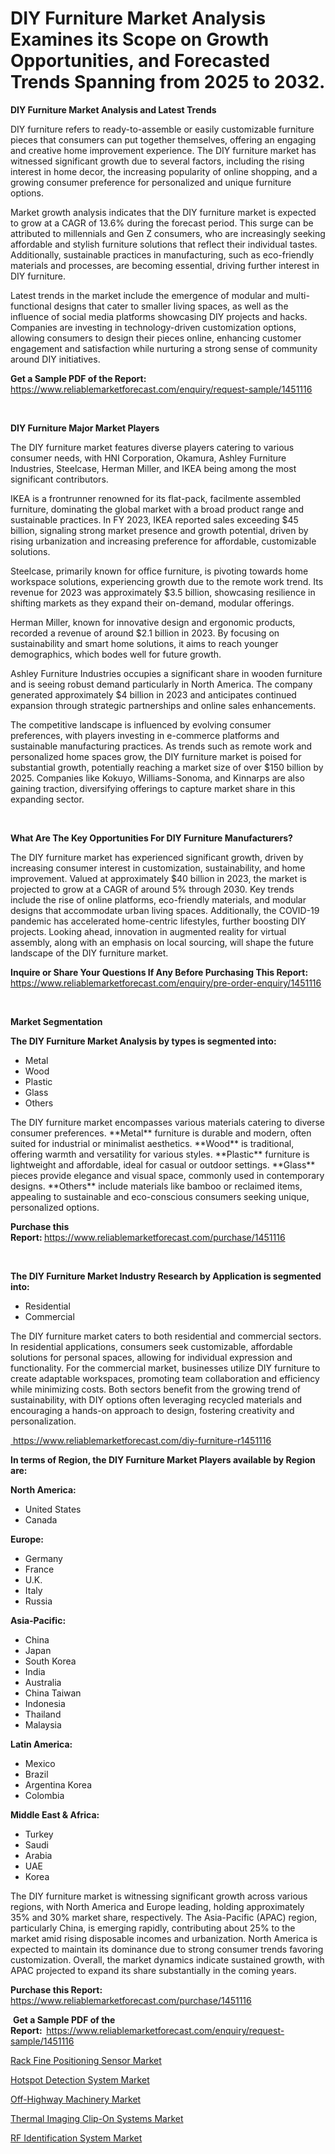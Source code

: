<p><h1>DIY Furniture Market Analysis Examines its Scope on Growth Opportunities, and Forecasted Trends Spanning from 2025 to 2032.</h1></p><p><strong>DIY Furniture Market Analysis and Latest Trends</strong></p>
<p><p>DIY furniture refers to ready-to-assemble or easily customizable furniture pieces that consumers can put together themselves, offering an engaging and creative home improvement experience. The DIY furniture market has witnessed significant growth due to several factors, including the rising interest in home decor, the increasing popularity of online shopping, and a growing consumer preference for personalized and unique furniture options.</p><p>Market growth analysis indicates that the DIY furniture market is expected to grow at a CAGR of 13.6% during the forecast period. This surge can be attributed to millennials and Gen Z consumers, who are increasingly seeking affordable and stylish furniture solutions that reflect their individual tastes. Additionally, sustainable practices in manufacturing, such as eco-friendly materials and processes, are becoming essential, driving further interest in DIY furniture.</p><p>Latest trends in the market include the emergence of modular and multi-functional designs that cater to smaller living spaces, as well as the influence of social media platforms showcasing DIY projects and hacks. Companies are investing in technology-driven customization options, allowing consumers to design their pieces online, enhancing customer engagement and satisfaction while nurturing a strong sense of community around DIY initiatives.</p></p>
<p><strong>Get a Sample PDF of the Report:&nbsp;</strong> <a href="https://www.reliablemarketforecast.com/enquiry/request-sample/1451116?utm_campaign=2749&utm_medium=2&utm_source=Github&utm_content=ia&utm_term=04042025&utm_id=diy-furniture">https://www.reliablemarketforecast.com/enquiry/request-sample/1451116</a></p>
<p>&nbsp;</p>
<p><strong>DIY Furniture Major Market Players</strong></p>
<p><p>The DIY furniture market features diverse players catering to various consumer needs, with HNI Corporation, Okamura, Ashley Furniture Industries, Steelcase, Herman Miller, and IKEA being among the most significant contributors. </p><p>IKEA is a frontrunner renowned for its flat-pack, facilmente assembled furniture, dominating the global market with a broad product range and sustainable practices. In FY 2023, IKEA reported sales exceeding $45 billion, signaling strong market presence and growth potential, driven by rising urbanization and increasing preference for affordable, customizable solutions.</p><p>Steelcase, primarily known for office furniture, is pivoting towards home workspace solutions, experiencing growth due to the remote work trend. Its revenue for 2023 was approximately $3.5 billion, showcasing resilience in shifting markets as they expand their on-demand, modular offerings.</p><p>Herman Miller, known for innovative design and ergonomic products, recorded a revenue of around $2.1 billion in 2023. By focusing on sustainability and smart home solutions, it aims to reach younger demographics, which bodes well for future growth.</p><p>Ashley Furniture Industries occupies a significant share in wooden furniture and is seeing robust demand particularly in North America. The company generated approximately $4 billion in 2023 and anticipates continued expansion through strategic partnerships and online sales enhancements.</p><p>The competitive landscape is influenced by evolving consumer preferences, with players investing in e-commerce platforms and sustainable manufacturing practices. As trends such as remote work and personalized home spaces grow, the DIY furniture market is poised for substantial growth, potentially reaching a market size of over $150 billion by 2025. Companies like Kokuyo, Williams-Sonoma, and Kinnarps are also gaining traction, diversifying offerings to capture market share in this expanding sector.</p></p>
<p>&nbsp;</p>
<p><strong>What Are The Key Opportunities For DIY Furniture Manufacturers?</strong></p>
<p><p>The DIY furniture market has experienced significant growth, driven by increasing consumer interest in customization, sustainability, and home improvement. Valued at approximately $40 billion in 2023, the market is projected to grow at a CAGR of around 5% through 2030. Key trends include the rise of online platforms, eco-friendly materials, and modular designs that accommodate urban living spaces. Additionally, the COVID-19 pandemic has accelerated home-centric lifestyles, further boosting DIY projects. Looking ahead, innovation in augmented reality for virtual assembly, along with an emphasis on local sourcing, will shape the future landscape of the DIY furniture market.</p></p>
<p><strong>Inquire or Share Your Questions If Any Before Purchasing This Report:</strong> <a href="https://www.reliablemarketforecast.com/enquiry/pre-order-enquiry/1451116?utm_campaign=2749&utm_medium=2&utm_source=Github&utm_content=ia&utm_term=04042025&utm_id=diy-furniture">https://www.reliablemarketforecast.com/enquiry/pre-order-enquiry/1451116</a></p>
<p>&nbsp;</p>
<p><strong>Market Segmentation</strong></p>
<p><strong>The DIY Furniture Market Analysis by types is segmented into:</strong></p>
<p><ul><li>Metal</li><li>Wood</li><li>Plastic</li><li>Glass</li><li>Others</li></ul></p>
<p><p>The DIY furniture market encompasses various materials catering to diverse consumer preferences. **Metal** furniture is durable and modern, often suited for industrial or minimalist aesthetics. **Wood** is traditional, offering warmth and versatility for various styles. **Plastic** furniture is lightweight and affordable, ideal for casual or outdoor settings. **Glass** pieces provide elegance and visual space, commonly used in contemporary designs. **Others** include materials like bamboo or reclaimed items, appealing to sustainable and eco-conscious consumers seeking unique, personalized options.</p></p>
<p><strong>Purchase this Report:&nbsp;</strong><a href="https://www.reliablemarketforecast.com/purchase/1451116?utm_campaign=2749&utm_medium=2&utm_source=Github&utm_content=ia&utm_term=04042025&utm_id=diy-furniture">https://www.reliablemarketforecast.com/purchase/1451116</a></p>
<p>&nbsp;</p>
<p><strong>The DIY Furniture Market Industry Research by Application is segmented into:</strong></p>
<p><ul><li>Residential</li><li>Commercial</li></ul></p>
<p><p>The DIY furniture market caters to both residential and commercial sectors. In residential applications, consumers seek customizable, affordable solutions for personal spaces, allowing for individual expression and functionality. For the commercial market, businesses utilize DIY furniture to create adaptable workspaces, promoting team collaboration and efficiency while minimizing costs. Both sectors benefit from the growing trend of sustainability, with DIY options often leveraging recycled materials and encouraging a hands-on approach to design, fostering creativity and personalization.</p></p>
<p><a href="https://www.reliablemarketforecast.com/diy-furniture-r1451116?utm_campaign=2749&utm_medium=2&utm_source=Github&utm_content=ia&utm_term=04042025&utm_id=diy-furniture">&nbsp;https://www.reliablemarketforecast.com/diy-furniture-r1451116</a></p>
<p><strong>In terms of Region, the DIY Furniture Market Players available by Region are:</strong></p>
<p>
    <p> <strong> North America: </strong>
        <ul>
            <li>United States</li>
            <li>Canada</li>
        </ul>
        </p> 
    <p> <strong> Europe: </strong>
        <ul>
            <li>Germany</li>
            <li>France</li>
            <li>U.K.</li>
            <li>Italy</li>
            <li>Russia</li>
        </ul>
        </p> 
    <p> <strong> Asia-Pacific: </strong>
        <ul>
            <li>China</li>
            <li>Japan</li>
            <li>South Korea</li>
            <li>India</li>
            <li>Australia</li>
            <li>China Taiwan</li>
            <li>Indonesia</li>
            <li>Thailand</li>
            <li>Malaysia</li>
        </ul>
        </p> 
    <p> <strong> Latin America: </strong>
        <ul>
            <li>Mexico</li>
            <li>Brazil</li>
            <li>Argentina Korea</li>
            <li>Colombia</li>
        </ul>
        </p> 
    <p> <strong> Middle East & Africa: </strong>
        <ul>
            <li>Turkey</li>
            <li>Saudi</li>
            <li>Arabia</li>
            <li>UAE</li>
            <li>Korea</li>
        </ul>
    </p>
    </p>
<p><p>The DIY furniture market is witnessing significant growth across various regions, with North America and Europe leading, holding approximately 35% and 30% market share, respectively. The Asia-Pacific (APAC) region, particularly China, is emerging rapidly, contributing about 25% to the market amid rising disposable incomes and urbanization. North America is expected to maintain its dominance due to strong consumer trends favoring customization. Overall, the market dynamics indicate sustained growth, with APAC projected to expand its share substantially in the coming years.</p></p>
<p><strong>Purchase this Report: </strong><a href="https://www.reliablemarketforecast.com/purchase/1451116?utm_campaign=2749&utm_medium=2&utm_source=Github&utm_content=ia&utm_term=04042025&utm_id=diy-furniture">https://www.reliablemarketforecast.com/purchase/1451116</a></p>
<p>&nbsp;<strong>Get a Sample PDF of the Report:&nbsp;&nbsp;</strong><a href="https://www.reliablemarketforecast.com/enquiry/request-sample/1451116?utm_campaign=2749&utm_medium=2&utm_source=Github&utm_content=ia&utm_term=04042025&utm_id=diy-furniture">https://www.reliablemarketforecast.com/enquiry/request-sample/1451116</a></p>
<p><strong></strong></p>
<p><p><a href="https://www.linkedin.com/pulse/rack-fine-positioning-sensor-market-analysis-growth-forecast-vyphf?utm_campaign=2749&utm_medium=2&utm_source=Github&utm_content=ia&utm_term=04042025&utm_id=diy-furniture">Rack Fine Positioning Sensor Market</a></p><p><a href="https://www.linkedin.com/pulse/hotspot-detection-system-market-insights-cover-historical-3nnkf?utm_campaign=2749&utm_medium=2&utm_source=Github&utm_content=ia&utm_term=04042025&utm_id=diy-furniture">Hotspot Detection System Market</a></p><p><a href="https://www.linkedin.com/pulse/off-highway-machinery-market-study-offers-insightful-analysis-ghivf?utm_campaign=2749&utm_medium=2&utm_source=Github&utm_content=ia&utm_term=04042025&utm_id=diy-furniture">Off-Highway Machinery Market</a></p><p><a href="https://www.linkedin.com/pulse/comprehensive-thermal-imaging-clip-on-systems-market-outlook-lyjvf?utm_campaign=2749&utm_medium=2&utm_source=Github&utm_content=ia&utm_term=04042025&utm_id=diy-furniture">Thermal Imaging Clip-On Systems Market</a></p><p><a href="https://www.linkedin.com/pulse/rf-identification-system-market-analysis-report-2025-2032-z527f?utm_campaign=2749&utm_medium=2&utm_source=Github&utm_content=ia&utm_term=04042025&utm_id=diy-furniture">RF Identification System Market</a></p></p>